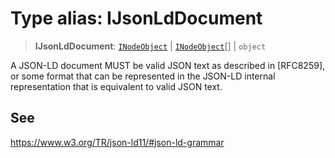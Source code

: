 # Type alias: IJsonLdDocument

> **IJsonLdDocument**: [`INodeObject`](../interfaces/INodeObject.md) \| [`INodeObject`](../interfaces/INodeObject.md)[] \| `object`

A JSON-LD document MUST be valid JSON text as described in [RFC8259],
or some format that can be represented in the JSON-LD internal representation
that is equivalent to valid JSON text.

## See

https://www.w3.org/TR/json-ld11/#json-ld-grammar
